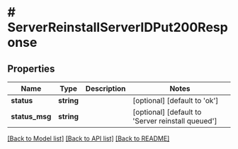 # # ServerReinstallServerIDPut200Response

## Properties

Name | Type | Description | Notes
------------ | ------------- | ------------- | -------------
**status** | **string** |  | [optional] [default to 'ok']
**status_msg** | **string** |  | [optional] [default to 'Server reinstall queued']

[[Back to Model list]](../../README.md#models) [[Back to API list]](../../README.md#endpoints) [[Back to README]](../../README.md)
